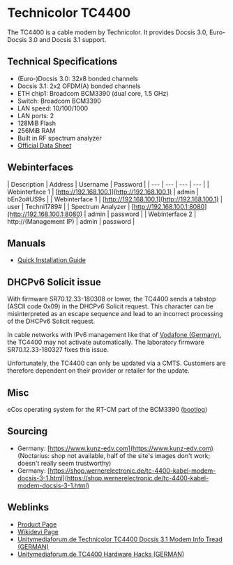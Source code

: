 # Technicolor TC4400

The TC4400 is a cable modem by Technicolor. It provides Docsis 3.0, Euro-Docsis 3.0 and Docsis 3.1 support.

## Technical Specifications

* (Euro-)Docsis 3.0: 32x8 bonded channels
* Docsis 3.1: 2x2 OFDM(A) bonded channels
* ETH chip1: Broadcom BCM3390 (dual core, 1.5 GHz)
* Switch: Broadcom BCM3390
* LAN speed: 10/100/1000
* LAN ports: 2
* 128MiB Flash
* 256MiB RAM
* Built in RF spectrum analyzer
* [Official Data Sheet](https://www.timewarnercable.com/content/dam/residential/pdfs/support/internet/ModemUserGuides/TC4400-DataSheet.pdf)

## Webinterfaces

| Description | Address | Username | Password |
| --- | --- | --- | --- |
| Webinterface 1 | [http://192.168.100.1](http://192.168.100.1) | admin | bEn2o#US9s |
| Webinterface 1 | [http://192.168.100.1](http://192.168.100.1) | user | Techni1789# |
| Spectrum Analyzer | [http://192.168.100.1:8080](http://192.168.100.1:8080) | admin | password |
| Webinterface 2 | http://(Management IP) | admin | password |

## Manuals

* [Quick Installation Guide](https://d15yx0mnc9teae.cloudfront.net/sites/default/files/Technicolor%20TC4400%20Quick%20Installation%20Guide-1511875756.pdf)

## DHCPv6 Solicit issue

With firmware SR70.12.33-180308 or lower, the TC4400 sends a tabstop (ASCII code 0x09) in the DHCPv6 Solicit request. This character can be misinterpreted as an escape sequence and lead to an incorrect processing of the DHCPv6 Solicit request.

In cable networks with IPv6 management like that of [Vodafone (Germany)](Vodafone_Germany.md), the TC4400 may not activate automatically. The laboratory firmware SR70.12.33-180327 fixes this issue.

Unfortunately, the TC4400 can only be updated via a CMTS. Customers are therefore dependent on their provider or retailer for the update.

## Misc

eCos operating system for the RT-CM part of the BCM3390 ([bootlog](https://pastebin.com/xBdii0kc))

## Sourcing

* Germany: [https://www.kunz-edv.com](https://www.kunz-edv.com) (Noctarius: shop not available, half of the site's images don't work; doesn't really seem trustworthy)
* Germany: [https://shop.wernerelectronic.de/tc-4400-kabel-modem-docsis-3-1.html](https://shop.wernerelectronic.de/tc-4400-kabel-modem-docsis-3-1.html)

## Weblinks

* [Product Page](http://www.technicolor.com/en/solutions-services/connected-home/broadband-devices/cable-modems-gateways/tc4400)
* [Wikidevi Page](https://wikidevi.com/wiki/Technicolor_TC4400)
* [Unitymediaforum.de Technicolor TC4400 Docsis 3.1 Modem Info Tread (GERMAN)](https://www.unitymediaforum.de/viewtopic.php?f=53&t=36248)
* [Unitymediaforum.de TC4400 Hardware Hacks (GERMAN)](https://www.unitymediaforum.de/viewtopic.php?f=53&t=36786)
